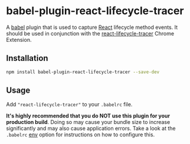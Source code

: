 # babel-plugin-react-lifecycle-tracer

A [babel](https://new.babeljs.io/) plugin that is used to capture [React](https://reactjs.org/) lifecycle method events. It should be used in conjunction with the [react-lifecycle-tracer](https://github.com/ameem91/react-lifecycle-tracer) Chrome Extension.


## Installation
```sh
npm install babel-plugin-react-lifecycle-tracer --save-dev
```

## Usage
Add `"react-lifecycle-tracer"` to your `.babelrc` file. 

**It's highly recommended that you do NOT use this plugin for your production build**. Doing so may cause your bundle size to increase significantly and may also cause application errors. Take a look at the `.babelrc` [env](https://new.babeljs.io/docs/en/next/babelrc.html#env-environment-option) option for instructions on how to configure this. 
